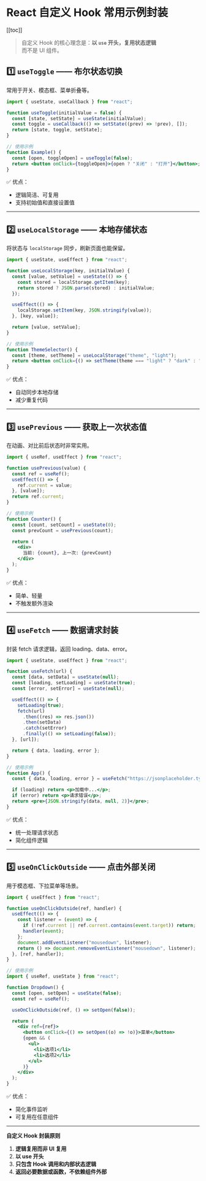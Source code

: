 # React 自定义 Hook 常用示例封装

[[toc]]

> 自定义 Hook 的核心理念是：**以 `use` 开头，复用状态逻辑**  
> 而不是 UI 组件。

## 1️⃣ `useToggle` —— 布尔状态切换

常用于开关、模态框、菜单折叠等。

```jsx
import { useState, useCallback } from "react";

function useToggle(initialValue = false) {
  const [state, setState] = useState(initialValue);
  const toggle = useCallback(() => setState((prev) => !prev), []);
  return [state, toggle, setState];
}

// 使用示例
function Example() {
  const [open, toggleOpen] = useToggle(false);
  return <button onClick={toggleOpen}>{open ? "关闭" : "打开"}</button>;
}
```

✅ 优点：

- 逻辑简洁、可复用
- 支持初始值和直接设置值

---

## 2️⃣ `useLocalStorage` —— 本地存储状态

将状态与 `localStorage` 同步，刷新页面也能保留。

```jsx
import { useState, useEffect } from "react";

function useLocalStorage(key, initialValue) {
  const [value, setValue] = useState(() => {
    const stored = localStorage.getItem(key);
    return stored ? JSON.parse(stored) : initialValue;
  });

  useEffect(() => {
    localStorage.setItem(key, JSON.stringify(value));
  }, [key, value]);

  return [value, setValue];
}

// 使用示例
function ThemeSelector() {
  const [theme, setTheme] = useLocalStorage("theme", "light");
  return <button onClick={() => setTheme(theme === "light" ? "dark" : "light")}>{theme}</button>;
}
```

✅ 优点：

- 自动同步本地存储
- 减少重复代码

---

## 3️⃣ `usePrevious` —— 获取上一次状态值

在动画、对比前后状态时非常实用。

```jsx
import { useRef, useEffect } from "react";

function usePrevious(value) {
  const ref = useRef();
  useEffect(() => {
    ref.current = value;
  }, [value]);
  return ref.current;
}

// 使用示例
function Counter() {
  const [count, setCount] = useState(0);
  const prevCount = usePrevious(count);

  return (
    <div>
      当前: {count}, 上一次: {prevCount}
    </div>
  );
}
```

✅ 优点：

- 简单、轻量
- 不触发额外渲染

---

## 4️⃣ `useFetch` —— 数据请求封装

封装 fetch 请求逻辑，返回 loading、data、error。

```jsx
import { useState, useEffect } from "react";

function useFetch(url) {
  const [data, setData] = useState(null);
  const [loading, setLoading] = useState(true);
  const [error, setError] = useState(null);

  useEffect(() => {
    setLoading(true);
    fetch(url)
      .then((res) => res.json())
      .then(setData)
      .catch(setError)
      .finally(() => setLoading(false));
  }, [url]);

  return { data, loading, error };
}

// 使用示例
function App() {
  const { data, loading, error } = useFetch("https://jsonplaceholder.typicode.com/todos/1");

  if (loading) return <p>加载中...</p>;
  if (error) return <p>请求错误</p>;
  return <pre>{JSON.stringify(data, null, 2)}</pre>;
}
```

✅ 优点：

- 统一处理请求状态
- 简化组件逻辑

---

## 5️⃣ `useOnClickOutside` —— 点击外部关闭

用于模态框、下拉菜单等场景。

```jsx
import { useEffect } from "react";

function useOnClickOutside(ref, handler) {
  useEffect(() => {
    const listener = (event) => {
      if (!ref.current || ref.current.contains(event.target)) return;
      handler(event);
    };
    document.addEventListener("mousedown", listener);
    return () => document.removeEventListener("mousedown", listener);
  }, [ref, handler]);
}

// 使用示例
import { useRef, useState } from "react";

function Dropdown() {
  const [open, setOpen] = useState(false);
  const ref = useRef();

  useOnClickOutside(ref, () => setOpen(false));

  return (
    <div ref={ref}>
      <button onClick={() => setOpen((o) => !o)}>菜单</button>
      {open && (
        <ul>
          <li>选项1</li>
          <li>选项2</li>
        </ul>
      )}
    </div>
  );
}
```

✅ 优点：

- 简化事件监听
- 可复用在任意组件

---

**自定义 Hook 封装原则**

1. **逻辑复用而非 UI 复用**
2. **以 use 开头**
3. **只包含 Hook 调用和内部状态逻辑**
4. **返回必要数据或函数，不依赖组件外部**
